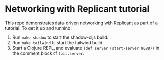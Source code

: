 # Networking with Replicant tutorial

This repo demonstrates data-driven networking with Replicant as part of a
tutorial. To get it up and running:

1. Run `make shadow` to start the shadow-cljs build.
2. Run `make tailwind` to start the tailwind build.
3. Start a Clojure REPL, and evaluate `(def server (start-server 8088))` in the
   comment block of `toil.server`.
